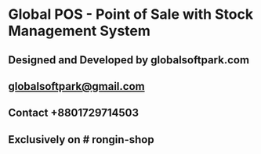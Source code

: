 # Global POS - Point of Sale with Stock Management System

## Designed and Developed by globalsoftpark.com

## globalsoftpark@gmail.com
## Contact +8801729714503


## Exclusively on # rongin-shop
